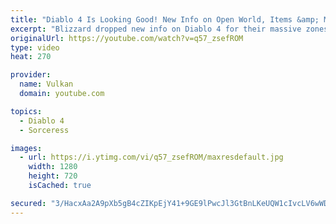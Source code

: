 ```yaml
---
title: "Diablo 4 Is Looking Good! New Info on Open World, Items &amp; More! (Barb &amp; Sorceress Gameplay)"
excerpt: "Blizzard dropped new info on Diablo 4 for their massive zones, PvP Content, legendary gear & more! We also learn that the game is not quite in Alpha yet."
originalUrl: https://youtube.com/watch?v=q57_zsefROM
type: video
heat: 270

provider:
  name: Vulkan
  domain: youtube.com

topics:
  - Diablo 4
  - Sorceress

images:
  - url: https://i.ytimg.com/vi/q57_zsefROM/maxresdefault.jpg
    width: 1280
    height: 720
    isCached: true

secured: "3/HacxAa2A9pXb5gB4cZIKpEjY41+9GE9lPwcJl3GtBnLKeUQW1cIvcLV6wWD004oEiRhHDCOFED8REBXRTUNxVNYgCUTNNE0140QIW/WtDWLo5bHt/tggbv7ppaYVex+kPnQ1H5zh4ltKl3UE0Y804DH+IIGzFK8SoPO5DUlT8WOaLbp7mXv/yMnsQm77OmFF7uchM3TDDWXBLsk3HjbIfiFQN1XYgaxm4ZFLrssiJRlld7+XONTvu4OAy9stX25ghK6rrxLL5aK+rMTLIAc5bgmGLuC9XoYKWeH6awwwFZzXmbuhh1W5lJZ72REjSRulBBGn8WlUEw+0MA8r5bD1c/1Fjl/s3QPsjZ2Dss00nMDwJgzedDI8Iz+mCOgyyMrVKqDEFFJ+RBhDUpGNjLzA==;FNI1Qu7Zp7lOO+B2ftDm/Q=="
---
```



